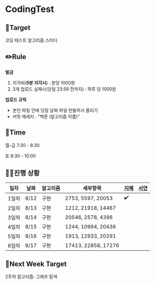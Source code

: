 # CodingTest






## 🎯Target
코딩 테스트 알고리즘 스터디

## ✏️Rule
  **벌금**
1. 지각비(**5분 지각시**) : 분당 1000원
2. 3개 업로드 실패시(당일 23:59 전까지) : 하루 당 1000원

**업로드 규칙**
- 본인 파일 안에 당일 날짜 파일 만들어서 올리기
- 커밋 메세지 : "백준 (알고리즘 이름)"

## 📅Time
월-금 7:30 - 8:30

토 8:30 - 10:00

## 🏃‍♀️진행 상황

|일차|날짜| 알고리즘 | 세부항목 |[지혜](https://github.com/Jihye511)|[서연](https://github.com/seoyeon2001)|
|---|---|---|---|---|---|
|1일차|8/12|구현|2753, 5597, 20053|✔️||
|2일차|8/13|구현|1212, 21918, 14467|||
|3일차|8/14|구현|20546, 2578, 4396|||
|4일차|8/15|구현|1244, 10994, 20436|||
|5일차|8/16|구현|1913, 12933, 20291|||
|6일차|8/17|구현|17413, 22858, 17276|||


## 🎯Next Week Target
2주차 알고리즘: 그래프 탐색
